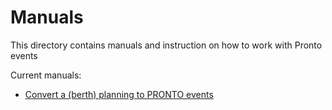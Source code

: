 # Manuals

This directory contains manuals and instruction on how to work with Pronto events

Current manuals:

* [Convert a (berth) planning to PRONTO events](Manual_convert_berthplan_to_events.md)
